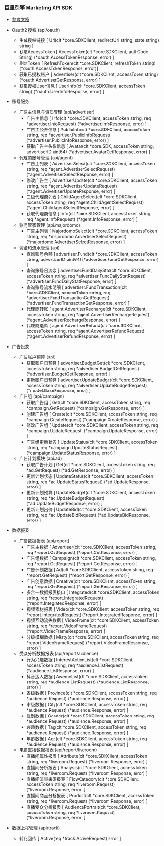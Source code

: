 ### 巨量引擎 Marketing API SDK

- [参考文档](https://ad.oceanengine.com/openapi/doc/index.html?key=ad&type=api&id=1696710497745920#custom-anchor-%E5%B9%BF%E5%91%8A%E7%BB%84%E5%95%86%E5%93%81%E7%B1%BB%E5%9E%8B)

- Oauth2 授权 (api/oauth)
    - 生成授权链接 [ Url(clt *core.SDKClient, redirectUrl string, state string) string ]
    - 获取AccessToken [ AccessToken(clt *core.SDKClient, authCode String) (*oauth.AccessTokenResponse, error) ]
    - 刷新Token [ RefreshToken(clt *core.SDKClient, refreshToken string) (*oauth.AccessTokenResponse, error)]
    - 获取已授权账户 [ Advertiser(clt *core.SDKClient, accessToken string) (*oauth.AdvertiserGetResponse, error) ]
    - 获取授权User信息 [ UserInfo(clt *core.SDKClient, accessToken string) (*oauth.UserInfoResponse, error) ]
- 账号服务
    - 广告主信息与资质管理 (api/advertiser)
        - 广告主信息 [ Info(clt *core.SDKClient, accessToken string, req *advertiser.InfoRequest) (*advertiser.InfoResponse, error) ]
        - 广告主公开信息 [ PublicInfo(clt *core.SDKClient, accessToken string, req *advertiser.PublicInfoRequest) (*advertiser.PublicInfoResponse, error) ]
        - 获取广告主头像信息 [ Avatar(clt *core.SDK, accessToken string, advertiserID uint64) (*advertiser.AvatarGetResponse, error) ]
    - 代理商账号管理 (api/agent)
        - 广告主列表 [ AdvertiserSelect(clt *core.SDKClient, accessToken string, req *agent.AdvertiserSelectRequest) (*agent.AdvertiserSelectResponse, error) ]
        - 修改广告主 [ AdvertiserUpdate(clt *core.SDKClient, accessToken string, req *agent.AdvertiserUpdateRequest) (*agent.AdvertiserUpdateResponse, error) ]
        - 二级代理商列表 [ ChildAgentSelect(clt *core.SDKClient, accessToken string, req *agent.ChildAgentSelectRequest) (*agent.ChildAgentSelectResponse, error) ]
        - 获取代理商信息 [ Info(clt *core.SDKClient, accessToken string, req *agent.InfoRequest) (*agent.InfoResponse, error) ]
    - 账号管家管理 (api/majordomo)
        - 广告主列表 [ MajordomoSelect(clt *core.SDKClient, accessToken string, req *majordomo.AdvertiserSelectRequest) (*majordomo.AdvertiserSelectResponse, error) ]
    - 资金和流水管理 (api)
        - 查询账号余额 [ advertiser.Fund(clt *core.SDKClient, accessToken string, advertiserID uint64) (*advertiser.FundGetResponse, error) ]
        - 查询账号日流水 [ advertiser.FundDailyStat(clt *core.SDKClient, accessToken string, req *advertiser.FundDailyStatRequest) (*advertiser.FundDailyStatResponse, error) ]
        - 查询账号流水明细 [ advertiser.FundTransaction(clt *core.SDKClient, accessToken string, req *advertiser.FundTransactionGetRequest) (*advertiser.FundTransactionGetResponse, error) ]
        - 代理商转账 [ agent.AdvertiserRecharge(clt *core.SDKClient, accessToken string, req *agent.AdvertiserRechargeRequest) (*agent.AdvertiserRechargeResponse, error) ]
        - 代理商退款 [ agent.AdvertiserRefund(clt *core.SDKClient, accessToken string, req *agent.AdvertiserRefundRequest) (*agent.AdvertiserRefundResponse, error) ]
- 广告投放
    - 广告账户预算 (api)
        - 获取账户日预算 [ advertiser.BudgetGet(clt *core.SDKClient, accessToken string, req *advertiser.BudgetGetRequest) (*advertiser.BudgetGetResponse, error) ]
        - 更新账户日预算 [ advertiser.UpdateBudget(clt *core.SDKClient, accessToken string, req *advertiser.UpdateBudgetRequest) (*model.BaseResponse, error) ]
    - 广告组 (api/campaign)
        - 获取广告组 [ Get(clt *core.SDKClient, accessToken string, req *campaign.GetRequest) (*campaign.GetResponse, error) ]
        - 创建广告组 [ Create(clt *core.SDKClient, accessToken string, req *campaign.CreateRequest) (*campaign.CreateResponse, error) ]
        - 修改广告组 [ Update(clt *core.SDKClient, accessToken string, req *campaign.UpdateRequest) (*campaign.UpdateResponse, error) ]
        - 广告组更新状态 [ UpdateStatus(clt *core.SDKClient, accessToken string, req *campaign.UpdateStatusRequest) (*campaign.UpdateStatusResponse, error) ]
    - 广告计划模块 (api/ad)
        - 获取广告计划 [ Get(clt *core.SDKClient, accessToken string, req *ad.GetRequest) (*ad.GetResponse, error) ]
        - 更新计划状态 [ UpdateStatus(clt *core.SDKClient, accessToken string, req *ad.UpdateStatusRequest) (*ad.UpdateResponse, error) ]
        - 更新计划预算 [ UpdateBudget(clt *core.SDKClient, accessToken string, req *ad.UpdateBudgetRequest) (*ad.UpdateBudgetResponse, error) ]
        - 更新计划出价 [ UpdateBid(clt *core.SDKClient, accessToken string, req *ad.UpdateBidRequest) (*ad.UpdateBidResponse, error) ]
- 数据报表
    - 广告数据报表 (api/report)
        - 广告主数据 [ Advertiser(clt *core.SDKClient, accessToken string, req *report.GetRequest) (*report.GetResponse, error) ]
        - 广告组数据 [ Campaign(clt *core.SDKClient, accessToken string, req *report.GetRequest) (*report.GetResponse, error) ]
        - 广告计划数据 [ Ad(clt *core.SDKClient, accessToken string, req *report.GetRequest) (*report.GetResponse, error) ]
        - 广告创意数据 [ Creative(clt *core.SDKClient, accessToken string, req *report.GetRequest) (*report.GetResponse, error) ]
        - 多合一数据报表接口 [ Integrated(clt *core.SDKClient, accessToken string, req *report.IntegratedRequest) (*report.IntegratedResponse, error) ]
        - 视频素材报表 [ Video(clt *core.SDKClient, accessToken string, req *report.IntegratedRequest) (*report.IntegratedResponse, error) ]
        - 视频互动流失数据 [ VideoFrame(clt *core.SDKClient, accessToken string, req *report.VideoFrameRequest) (*report.VideoFrameResponse, error) ]
        - 分级模糊数据 [ Misty(clt *core.SDKClient, accessToken string, req *report.VideoFrameRequest) (*report.VideoFrameResponse, error) ]
    - 受众分析数据报表 (api/report/audience)
        - 行为兴趣数据 [ InterestActionList(clt *core.SDKClient, accessToken string, req *audience.ListRequest) (*audience.ListResponse, error) ]
        - 抖音达人数据 [ AwemeList(clt *core.SDKClient, accessToken string, req *audience.ListRequest) (*audience.ListResponse, error) ]
        - 省级数据 [ Province(clt *core.SDKClient, accessToken string, req *audience.Request) (*audience.Response, error) ]
        - 市级数据 [ City(clt *core.SDKClient, accessToken string, req *audience.Request) (*audience.Response, error) ]
        - 性别数据 [ Gender(clt *core.SDKClient, accessToken string, req *audience.Request) (*audience.Response, error) ]
        - 兴趣数据 [ Tag(clt *core.SDKClient, accessToken string, req *audience.Request) (*audience.Response, error) ]
        - 年龄数据 [ Age(clt *core.SDKClient, accessToken string, req *audience.Request) (*audience.Response, error) ]
    - 电商直播数据报表 (api/report/liveroom)
        - 直播间属性报表 [ Attribute(clt *core.SDKClient, accessToken string, req *liveroom.Request) (*liveroom.Response, error) ]
        - 直播间分析报表 [ Analysis(clt *core.SDKClient, accessToken string, req *liveroom.Request) (*liveroom.Response, error) ]
        - 直播间流量来源报表 [ FlowCategory(clt *core.SDKClient, accessToken string, req *liveroom.Request) (*liveroom.Response, error) ]
        - 直播间商品分析报表 [ Product(clt *core.SDKClient, accessToken string, req *liveroom.Request) (*liveroom.Response, error) ]
        - 直播受众分析报表 [ AudiencePortrait(clt *core.SDKClient, accessToken string, req *liveroom.Request) (*liveroom.Response, error) ]
- 数据上报管理 (api/track)
    - 转化回传 [ Active(req *track.ActiveRequest) error ]
